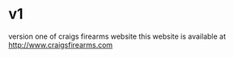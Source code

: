 # v1
version one of craigs firearms website
this website is available at http://www.craigsfirearms.com
